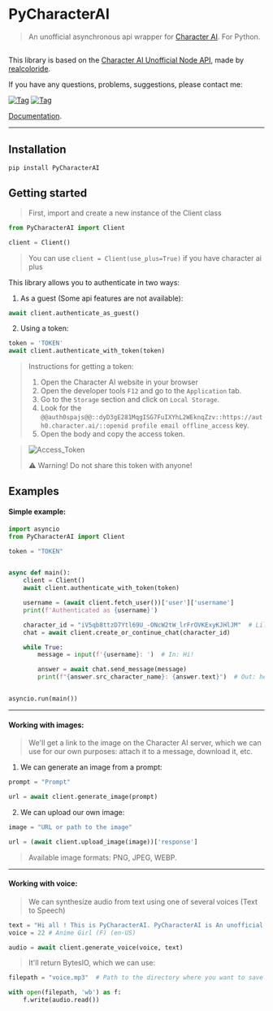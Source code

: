 # PyCharacterAI
> An unofficial asynchronous api wrapper for [Character AI](https://character.ai/). For Python.
##

This library is based on the [Character AI Unofficial Node API](https://github.com/realcoloride/node_characterai), made by [realcoloride](https://github.com/realcoloride). 

If you have any questions, problems, suggestions, please contact me:

[![Tag](https://img.shields.io/badge/discord-server-black?style=flat&logo=Discord)](https://discord.gg/MN7pMbH2)
[![Tag](https://img.shields.io/badge/telegram-dm-black?style=flat&logo=Telegram)](https://t.me/XtraF)


[Documentation](https://github.com/Xtr4F/PyCharacterAI/blob/main/docs/welcome.md).

---
## Installation
```bash
pip install PyCharacterAI
```


## Getting started
> First, import and create a new instance of the Client class
```Python
from PyCharacterAI import Client
```
```Python
client = Client()
```
>  You can use `client = Client(use_plus=True)` if you have character ai
>  plus

This library allows you to authenticate in two ways:

1. As a guest (Some api features are not available):
```Python
await client.authenticate_as_guest()
```

2. Using a token:
```Python
token = 'TOKEN'
await client.authenticate_with_token(token)
```
> Instructions for getting a token:
> 
> 1. Open the Character AI website in your browser
> 2. Open the developer tools `F12` and go to the `Application` tab.
> 3. Go to the `Storage` section and click on `Local Storage`.
> 4. Look for the `@@auth0spajs@@::dyD3gE281MqgISG7FuIXYhL2WEknqZzv::https://auth0.character.ai/::openid profile email offline_access` key.
> 5. Open the body and copy the access token.

> ![Access_Token](https://i.imgur.com/09Q9mLe.png)
>
> ⚠️ Warning! Do not share this token with anyone!


## Examples
#### Simple example:
```Python
import asyncio
from PyCharacterAI import Client

token = "TOKEN"


async def main():
    client = Client()
    await client.authenticate_with_token(token)

    username = (await client.fetch_user())['user']['username']
    print(f'Authenticated as {username}')

    character_id = "iV5qb8ttzD7Ytl69U_-ONcW2tW_lrFrOVKExyKJHlJM"  # Lily (by @landon)
    chat = await client.create_or_continue_chat(character_id)

    while True:
        message = input(f'{username}: ')  # In: Hi!

        answer = await chat.send_message(message)
        print(f"{answer.src_character_name}: {answer.text}")  # Out: hello there! what kind of question you gonna ask me ? i'm here to assist you :)


asyncio.run(main())
```
---
#### Working with images:
> We'll get a link to the image on the Character AI server, which we can use for our own purposes: attach it to a message, download it, etc.
1. We can generate an image from a prompt:

```python
prompt = "Prompt"

url = await client.generate_image(prompt)
```

2. We can upload our own image:

```python
image = "URL or path to the image"

url = (await client.upload_image(image))['response']
```
> Available image formats: PNG, JPEG, WEBP.
>

---
#### Working with voice:
> We can synthesize audio from text using one of several voices (Text to Speech)

```python
text = "Hi all ! This is PyCharacterAI. PyCharacterAI is An unofficial asynchronous api wrapper for Character AI. For Python."
voice = 22 # Anime Girl (F) (en-US)

audio = await client.generate_voice(voice, text)
```
> It'll return BytesIO, which we can use:

```python
filepath = "voice.mp3"  # Path to the directory where you want to save the audio

with open(filepath, 'wb') as f:
    f.write(audio.read())
```




